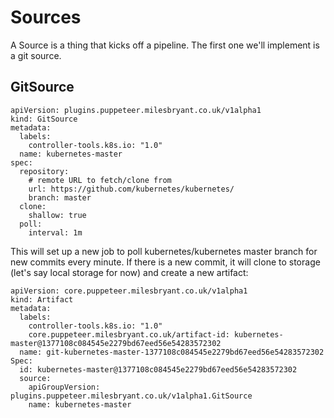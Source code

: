 # Sources

A Source is a thing that kicks off a pipeline. The first one we'll implement is a git source.


## GitSource

```
apiVersion: plugins.puppeteer.milesbryant.co.uk/v1alpha1
kind: GitSource
metadata:
  labels:
    controller-tools.k8s.io: "1.0"
  name: kubernetes-master
spec:
  repository:
    # remote URL to fetch/clone from
    url: https://github.com/kubernetes/kubernetes/
    branch: master
  clone:
    shallow: true
  poll:
    interval: 1m
```

This will set up a new job to poll kubernetes/kubernetes master branch for new commits every minute.
If there is a new commit, it will clone to storage (let's say local storage for now) and create a new artifact:


```
apiVersion: core.puppeteer.milesbryant.co.uk/v1alpha1
kind: Artifact
metadata:
  labels:
    controller-tools.k8s.io: "1.0"
    core.puppeteer.milesbryant.co.uk/artifact-id: kubernetes-master@1377108c084545e2279bd67eed56e54283572302
  name: git-kubernetes-master-1377108c084545e2279bd67eed56e54283572302
Spec:
  id: kubernetes-master@1377108c084545e2279bd67eed56e54283572302
  source: 
    apiGroupVersion: plugins.puppeteer.milesbryant.co.uk/v1alpha1.GitSource
    name: kubernetes-master
```


